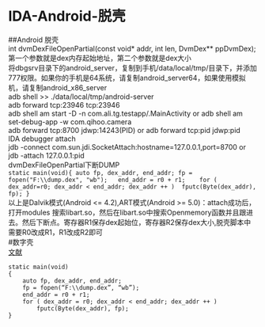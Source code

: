 # IDA-Android-脱壳
##Android 脱壳<br>
    int dvmDexFileOpenPartial(const void* addr, int len, DvmDex** ppDvmDex);第一个参数就是dex内存起始地址，第二个参数就是dex大小<br>
    将dbgsrv目录下的android_server，复制到手机/data/local/tmp/目录下，并添加777权限。如果你的手机是64系统，请复制android_server64，如果使用模拟机，请复制android_x86_server<br>
    adb shell >> ./data/local/tmp/android-server<br>
    adb forward tcp:23946 tcp:23946<br>
    adb shell am start -D -n com.ali.tg.testapp/.MainActivity or adb shell am set-debug-app -w com.qihoo.camera<br>
    adb forward tcp:8700 jdwp:14243(PID) or adb forward tcp:pid jdwp:pid <br>
    IDA debugger attach<br>
    jdb -connect com.sun.jdi.SocketAttach:hostname=127.0.0.1,port=8700 or jdb -attach 127.0.0.1:pid<br>
    dvmDexFileOpenPartial下断DUMP<br>
    ```
    static main(void){
          auto fp, dex_addr, end_addr;
          fp = fopen("F:\\dump.dex", "wb");  
          end_addr = r0 + r1;   
          for ( dex_addr=r0; dex_addr < end_addr; dex_addr ++ ) 
          fputc(Byte(dex_addr), fp);
          }
          ```<br>
          以上是Dalvik模式(Android <= 4.2),ART模式(Android >= 5.0)：attach成功后，打开modules 搜索libart.so，然后在libart.so中搜索Openmemory函数并且跟进去。然后下断点。寄存器R1保存dex起始位，寄存器R2保存dex大小,脱壳脚本中需要R0改成R1，R1改成R2即可<br>
#数字壳<br>
    [文献](https://blog.zimperium.com/dissecting-mobile-native-code-packers-case-study/)<br>
    
    

```IDC
static main(void)
{
    auto fp, dex_addr, end_addr;
    fp = fopen(“F:\\dump.dex”, “wb”);
    end_addr = r0 + r1;
    for ( dex_addr = r0; dex_addr < end_addr; dex_addr ++ )
        fputc(Byte(dex_addr), fp);
}
```
          
          
          
          
          

    

